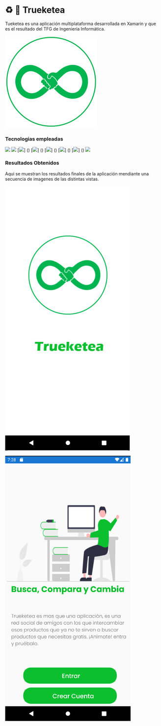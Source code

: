 # ♻️ 📱 Trueketea 

Tueketea es una aplicación multiplataforma desarrollada en Xamarin y que es el resultado del TFG de Ingeniería Informática.

![SPLASH](https://github.com/IvanSopena/Trueketea_APP/blob/main/TrueketeaApp/TrueketeaApp.Android/Resources/drawable/Trueketea.png)

### Tecnologias empleadas

[![](https://img.shields.io/badge/Xamarin-3498DB?style=for-the-badge&logo=xamarin&logoColor=white)]()
[![](https://img.shields.io/badge/C%23-239120?style=for-the-badge&logo=c-sharp&logoColor=white)]()
[![](https://img.shields.io/badge/MongoDB-4EA94B?style=for-the-badge&logo=mongodb&logoColor=white)]
()
[![](https://img.shields.io/badge/Python-14354C?style=for-the-badge&logo=python&logoColor=white)]
()
[![](https://img.shields.io/badge/Microsoft%20SQL%20Server-CC2927?style=for-the-badge&logo=microsoft%20sql%20server&logoColor=white)]
()
[![](https://img.shields.io/badge/Visual_Studio-5C2D91?style=for-the-badge&logo=visual%20studio&logoColor=white)]
()
[![](https://img.shields.io/badge/firebase-%23039BE5.svg?style=for-the-badge&logo=firebase)]
()
![](https://img.shields.io/badge/git-%23F05033.svg?style=for-the-badge&logo=git&logoColor=white)

### Resultados Obtenidos

Aqui se muestran los resultados finales de la aplicación mendiante una secuencia de imagenes de las distintas vistas.

![](https://github.com/IvanSopena/Trueketea_APP/blob/main/Screenshoot/splash.png)

![](https://github.com/IvanSopena/Trueketea_APP/blob/main/Screenshoot/view_01.png)